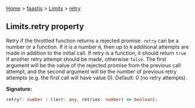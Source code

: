 [Home](./index) &gt; [faastjs](./faastjs.md) &gt; [Limits](./faastjs.limits.md) &gt; [retry](./faastjs.limits.retry.md)

## Limits.retry property

Retry if the throttled function returns a rejected promise. `retry` can be a number or a function. If it is a number `N`<!-- -->, then up to `N` additional attempts are made in addition to the initial call. If retry is a function, it should return `true` if another retry attempt should be made, otherwise `false`<!-- -->. The first argument will be the value of the rejected promise from the previous call attempt, and the second argument will be the number of previous retry attempts (e.g. the first call will have value 0). Default: 0 (no retry attempts).

<b>Signature:</b>

```typescript
retry?: number | ((err: any, retries: number) => boolean);
```
